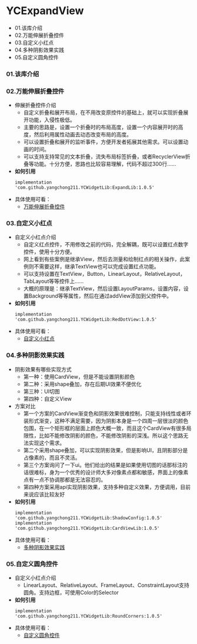 # YCExpandView
- 01.该库介绍
- 02.万能伸展折叠控件
- 03.自定义小红点
- 04.多种阴影效果实践
- 05.自定义圆角控件


### 01.该库介绍



### 02.万能伸展折叠控件
- 伸展折叠控件介绍
    - 自定义折叠和展开布局，在不用改变原控件的基础上，就可以实现折叠展开功能，入侵性极低。
    - 主要的思路是，设置一个折叠时的布局高度，设置一个内容展开时的高度，然后利用属性动画去动态改变布局的高度。
    - 可以设置折叠和展开的监听事件，方便开发者拓展其他需求。可以设置动画的时间。
    - 可以支持支持常见的文本折叠，流失布局标签折叠，或者RecyclerView折叠等功能。十分方便，思路也比较容易理解，代码不超过300行……
- **如何引用**
    ```
    implementation 'com.github.yangchong211.YCWidgetLib:ExpandLib:1.0.5'
    ```
- 具体使用可看：
    - [万能伸展折叠控件](https://github.com/yangchong211/YCWidgetLib/tree/master/ExpandLib)



### 03.自定义小红点
- 自定义小红点介绍
    - 自定义红点控件，不用修改之前的代码，完全解耦，既可以设置红点数字控件，使用十分方便。
    - 网上看到有些案例是继承View，然后去测量和绘制红点的相关操作，此案例则不需要这样，继承TextView也可以完成设置红点功能。
    - 可以支持设置在TextView，Button，LinearLayout，RelativeLayout，TabLayout等等控件上……
    - 大概的原理是：继承TextView，然后设置LayoutParams，设置内容，设置Background等等属性，然后在通过addView添加到父控件中。
- **如何引用**
    ```
    implementation 'com.github.yangchong211.YCWidgetLib:RedDotView:1.0.5'
    ```
- 具体使用可看：
    - [自定义小红点](https://github.com/yangchong211/YCWidgetLib/tree/master/RedDotView)



### 04.多种阴影效果实践
- 阴影效果有哪些实现方式
    - 第一种：使用CardView，但是不能设置阴影颜色
    - 第二种：采用shape叠加，存在后期UI效果不便优化
    - 第三种：UI切图
    - 第四种：自定义View
- 方案对比
    - 第一个方案的CardView渐变色和阴影效果很难控制，只能支持线性或者环装形式渐变，这种不满足需要，因为阴影本身是一个四周一层很淡的颜色包围，在一个矩形框的层面上颜色大概一致，而且这个CardView有很多局限性，比如不能修改阴影的颜色，不能修改阴影的深浅。所以这个思路无法实现这个需求。
    - 第二个采用shape叠加，可以实现阴影效果，但是影响UI，且阴影部分是占像素的，而且不灵活。
    - 第三个方案询问了一下ui。他们给出的结果是如果使用切图的话那标注的话很难标，身为一个优秀的设计师大多对像素点都和敏感，界面上的像素点有一点不协调那都是无法容忍的。
    - 第四种方案采用api实现阴影效果，支持多种自定义效果，方便调用，目前来说应该比较友好
- **如何引用**
    ```
    implementation 'com.github.yangchong211.YCWidgetLib:ShadowConfig:1.0.5'
    implementation 'com.github.yangchong211.YCWidgetLib:CardViewLib:1.0.5'
    ```
- 具体使用可看：
    - [多种阴影效果实践](https://github.com/yangchong211/YCWidgetLib/tree/master/CardViewLib)



### 05.自定义圆角控件
- 自定义小红点介绍
    - LinearLayout、RelativeLayout、FrameLayout、ConstraintLayout支持圆角。支持边框，可使用Color的Selector
- **如何引用**
    ```
    implementation 'com.github.yangchong211.YCWidgetLib:RoundCorners:1.0.5'
    ```
- 具体使用可看：
    - [自定义圆角控件](https://github.com/yangchong211/YCWidgetLib/tree/master/RoundCorners)










